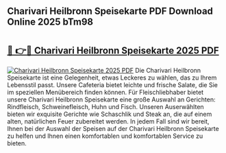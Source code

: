 ## Charivari Heilbronn Speisekarte PDF Download Online 2025 bTm98

# <h2><a href="http://gc8806.nevu.top/?p=Charivari+Heilbronn+Speisekarte">🔗 👉🔴 Charivari Heilbronn Speisekarte 2025 PDF</a></h2>

[![Charivari Heilbronn Speisekarte 2025 PDF](https://i.imgur.com/dBaPXMq.png)](http://gc8806.nevu.top/?p=Charivari+Heilbronn+Speisekarte)
Die Charivari Heilbronn Speisekarte ist eine Gelegenheit, etwas Leckeres zu wählen, das zu Ihrem Lebensstil passt. Unsere Cafeteria bietet leichte und frische Salate, die Sie im speziellen Menübereich finden können. Für Fleischliebhaber bietet unsere Charivari Heilbronn Speisekarte eine große Auswahl an Gerichten: Rindfleisch, Schweinefleisch, Huhn und Fisch. Unseren Auserwählten bieten wir exquisite Gerichte wie Schaschlik und Steak an, die auf einem alten, natürlichen Feuer zubereitet werden. In jedem Fall sind wir bereit, Ihnen bei der Auswahl der Speisen auf der Charivari Heilbronn Speisekarte zu helfen und Ihnen einen komfortablen und komfortablen Service zu bieten.
